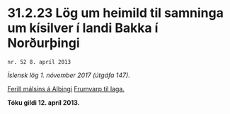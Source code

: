 # 31.2.23 Lög um heimild til samninga um kísilver í landi Bakka í Norðurþingi

`nr. 52 8. apríl 2013`

_Íslensk lög 1. nóvember 2017 (útgáfa 147)._

[Ferill málsins á Alþingi](https://www.althingi.is/thingstorf/thingmalalistar-eftir-thingum/ferill/?ltg=141&mnr=632)
[Frumvarp til laga.](https://www.althingi.is/altext/141/s/1108.html)

**Tóku gildi 12. apríl 2013.**

